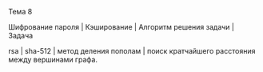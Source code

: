 Тема 8

Шифрование пароля  |  Кэширование  |  Алгоритм решения задачи  |  Задача

rsa  |  sha-512  |  метод деления пополам  |  поиск кратчайшего расстояния между вершинами графа.
